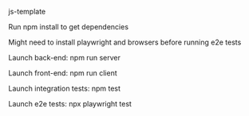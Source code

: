 js-template

Run npm install to get dependencies

Might need to install playwright and browsers before running e2e tests

Launch back-end: npm run server

Launch front-end: npm run client

Launch integration tests: npm test

Launch e2e tests: npx playwright test
